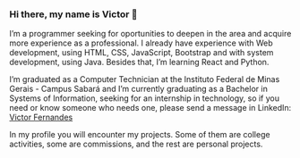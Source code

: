 ### Hi there, my name is Victor 👋
I’m a programmer seeking for oportunities to deepen in the area and acquire more experience as a professional. I already have experience with Web development, using HTML, CSS, JavaScript, Bootstrap and with system development, using Java. Besides that, I’m learning React and Python.

I’m graduated as a Computer Technician at the Instituto Federal de Minas Gerais - Campus Sabará and I’m currently graduating as a Bachelor in Systems of Information, seeking for an internship in technology, so if you need or know someone who needs one, please send a message in LinkedIn:
<a class="badge-base__link LI-simple-link" href="https://br.linkedin.com/in/victor-fernandes-9286a8238?trk=profile-badge">Victor Fernandes</a>

In my profile you will encounter my projects. Some of them are college activities, some are commissions, and the rest are personal projects.
